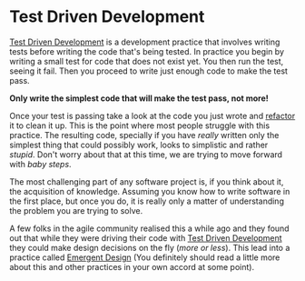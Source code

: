 # Test Driven Development

[Test Driven Development](https://en.wikipedia.org/wiki/Test-driven_development) is a development practice that involves writing tests before writing the code that's being tested. In practice you begin by writing a small test for code that does not exist yet. You then run the test, seeing it fail. Then you proceed to write just enough code to make the test pass.

  **Only write the simplest code that will make the test pass, not more!**

Once your test is passing take a look at the code you just wrote and [refactor](https://en.wikipedia.org/wiki/Code_refactoring)  it to clean it up. This is the point where most people struggle with this practice. The resulting code, specially if you have *really* written only the simplest thing that could possibly work, looks to simplistic and rather *stupid*. Don't worry about that at this time, we are trying to move forward with *baby steps*.

The most challenging part of any software project is, if you think about it, the acquisition of knowledge. Assuming you know how to write software in the first place, but once you do, it is really only a matter of understanding the problem you are trying to solve.

A few folks in the agile community realised this a while ago and they found out that while they were driving their code with [Test Driven Development](https://en.wikipedia.org/wiki/Test-driven_development)  they could make design decisions on the fly (*more or less*). This lead into a practice called [Emergent Design](https://en.wikipedia.org/wiki/Emergent_Design#Emergent_design_in_agile_software_development) (You definitely should read a little more about this and other practices in your own accord at some point).